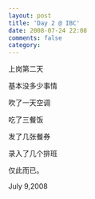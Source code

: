 ```yaml
---
layout: post
title: 'Day 2 @ IBC'
date: 2008-07-24 22:08
comments: false
category: 
---
```

    

上岗第二天

基本没多少事情

吹了一天空调

吃了三餐饭

发了几张餐券

录入了几个排班

仅此而已。

July 9,2008
